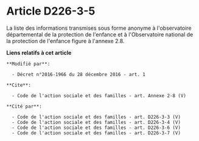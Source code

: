 # Article D226-3-5

La liste des informations transmises sous forme anonyme à l'observatoire départemental de la protection de l'enfance et à
l'Observatoire national de la protection de l'enfance figure à l'annexe 2.8.

**Liens relatifs à cet article**

	**Modifié par**:

	  - Décret n°2016-1966 du 28 décembre 2016 - art. 1

	**Cite**:

	  - Code de l'action sociale et des familles - art. Annexe 2-8 (V)

	**Cité par**:

	  - Code de l'action sociale et des familles - art. D226-3-3 (V)
	  - Code de l'action sociale et des familles - art. D226-3-4 (V)
	  - Code de l'action sociale et des familles - art. D226-3-6 (V)
	  - Code de l'action sociale et des familles - art. D226-3-7 (V)
